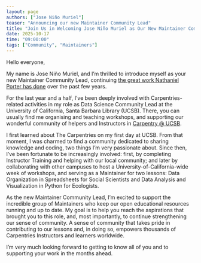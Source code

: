 ```yaml
---
layout: page
authors: ["Jose Niño Muriel"]
teaser: "Announcing our new Maintainer Community Lead"
title: "Join Us in Welcoming Jose Niño Muriel as Our New Maintainer Community Lead!"
date: 2025-10-17
time: "09:00:00"
tags: ["Community", "Maintainers"]
---
```


Hello everyone,

My name is Jose Niño Muriel, and I’m thrilled to introduce myself as your new Maintainer Community Lead, continuing [the great work Nathaniel Porter has done](/blog/2025/09/final-update-from-outgoing-maintainer-community-lead/) over the past few years.

For the last year and a half, I’ve been deeply involved with Carpentries-related activities in my role as Data Science Community Lead at the University of California, Santa Barbara Library (UCSB). There, you can usually find me organising and teaching workshops, and supporting our wonderful community of helpers and Instructors in [Carpentry @ UCSB](https://carpentry.library.ucsb.edu/).

I first learned about The Carpentries on my first day at UCSB. From that moment, I was charmed to find a community dedicated to sharing knowledge and coding, two things I’m very passionate about. Since then, I’ve been fortunate to be increasingly involved: first, by completing Instructor Training and helping with our local community; and later by collaborating with other campuses to host a University-of-California-wide week of workshops, and serving as a Maintainer for two lessons: Data Organization in Spreadsheets for Social Scientists and Data Analysis and Visualization in Python for Ecologists.

As the new Maintainer Community Lead, I’m excited to support the incredible group of Maintainers who keep our open educational resources running and up to date. My goal is to help you reach the aspirations that brought you to this role, and, most importantly, to continue strengthening our sense of community. A sense of community that takes pride in contributing to our lessons and, in doing so, empowers thousands of Carpentries Instructors and learners worldwide.


I’m very much looking forward to getting to know all of you and to supporting your work in the months ahead.

